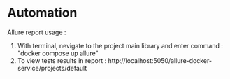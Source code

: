 # Automation
Allure report usage :

1. With terminal, nevigate to the project main library and enter command : "docker compose up allure"
2. To view tests results in report  : http://localhost:5050/allure-docker-service/projects/default
